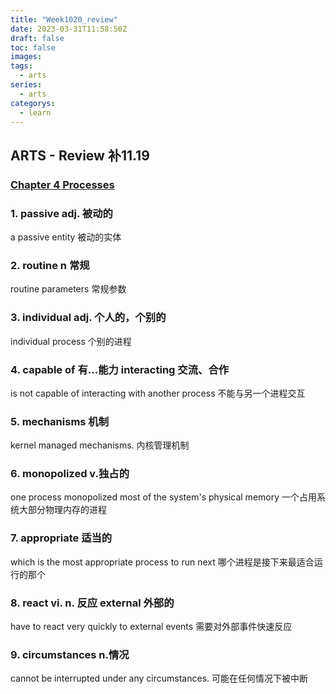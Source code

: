 ```yaml
---
title: "Week1020_review"
date: 2023-03-31T11:58:50Z
draft: false 
toc: false
images:
tags:
  - arts 
series:
  - arts 
categorys:
  - learn 
---
```


## ARTS - Review  补11.19
### [Chapter 4 Processes](https://www.tldp.org/LDP/tlk/kernel/processes.html)

### 1. passive adj. 被动的
a passive entity 被动的实体

### 2. routine n 常规
 routine parameters 常规参数
 
### 3. individual adj. 个人的，个别的

individual process 个别的进程

### 4. capable of 有...能力  interacting 交流、合作
is not capable of interacting with another process
不能与另一个进程交互

### 5. mechanisms 机制

kernel managed mechanisms. 内核管理机制

### 6. monopolized v.独占的
 one process monopolized most of the system's physical memory 
 一个占用系统大部分物理内存的进程

### 7. appropriate 适当的
which is the most appropriate process to run next
哪个进程是接下来最适合运行的那个

### 8. react vi. n. 反应 external 外部的
have to react very quickly to external events
需要对外部事件快速反应

### 9. circumstances n.情况
cannot be interrupted under any circumstances.
可能在任何情况下被中断


